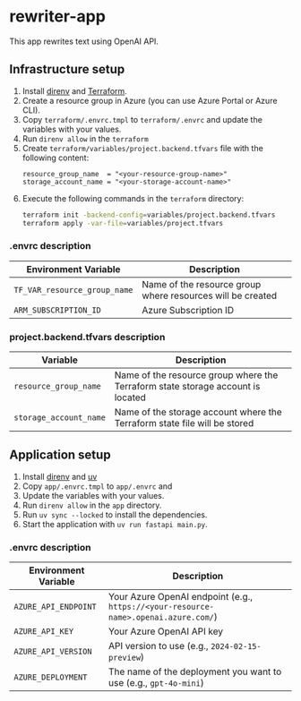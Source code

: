 # rewriter-app
This app rewrites text using OpenAI API.

## Infrastructure setup
1. Install [direnv](https://direnv.net/) and [Terraform](https://developer.hashicorp.com/terraform/tutorials/azure-get-started/install-cli).
2. Create a resource group in Azure (you can use Azure Portal or Azure CLI).
3. Copy `terraform/.envrc.tmpl` to `terraform/.envrc` and update the variables with your values.
4. Run `direnv allow` in the `terraform`
5. Create `terraform/variables/project.backend.tfvars` file with the following content:
   ```hcl
   resource_group_name  = "<your-resource-group-name>"
   storage_account_name = "<your-storage-account-name>"
   ```
6. Execute the following commands in the `terraform` directory:
   ```bash
   terraform init -backend-config=variables/project.backend.tfvars
   terraform apply -var-file=variables/project.tfvars
   ```

### .envrc description
|Environment Variable|Description|
|---|---|
|`TF_VAR_resource_group_name`|Name of the resource group where resources will be created|
|`ARM_SUBSCRIPTION_ID`|Azure Subscription ID|

### project.backend.tfvars description
|Variable|Description|
|---|---|
|`resource_group_name`|Name of the resource group where the Terraform state storage account is located|
|`storage_account_name`|Name of the storage account where the Terraform state file will be stored|

## Application setup
1. Install [direnv](https://direnv.net/) and [uv](https://docs.astral.sh/uv/)
1. Copy `app/.envrc.tmpl` to `app/.envrc` and
2. Update the variables with your values.
3. Run `direnv allow` in the `app` directory.
4. Run `uv sync --locked` to install the dependencies.
5. Start the application with `uv run fastapi main.py`.

### .envrc description
|Environment Variable|Description|
|---|---|
|`AZURE_API_ENDPOINT`|Your Azure OpenAI endpoint (e.g., `https://<your-resource-name>.openai.azure.com/`)|
|`AZURE_API_KEY`|Your Azure OpenAI API key|
|`AZURE_API_VERSION`|API version to use (e.g., `2024-02-15-preview`)|
|`AZURE_DEPLOYMENT`|The name of the deployment you want to use (e.g., `gpt-4o-mini`)|
